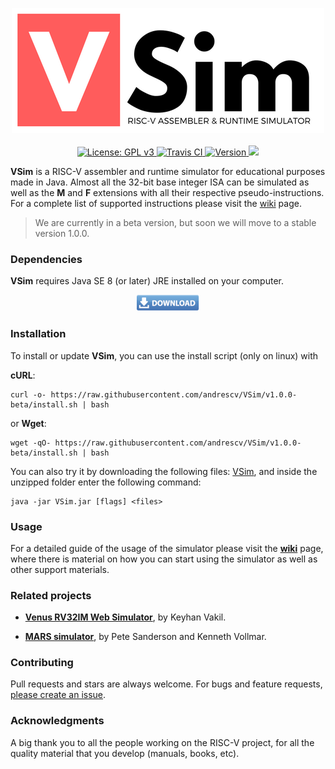 <p align="center">
  <img src="./assets/logo.png" alt="VSim" width="500">
  <br><br>
  <a href="https://github.com/andrescv/VSim/blob/master/LICENSE">
    <img src="https://img.shields.io/badge/License-GPL%20v3-blue.svg" alt="License: GPL v3">
  </a>
  <a href="https://travis-ci.org/andrescv/VSim">
    <img src="https://api.travis-ci.org/andrescv/VSim.svg?branch=master" alt="Travis CI">
  </a>
  <a href="https://github.com/andrescv/VSim/releases">
    <img src="https://img.shields.io/github/release/andrescv/VSim/all.svg" alt="Version">
  </a>
  <img src="https://img.shields.io/github/downloads/andrescv/VSim/total.svg">
</p>

**VSim** is a RISC-V assembler and runtime simulator for educational purposes made in Java. Almost all the 32-bit base integer ISA can be simulated as well as the **M** and **F** extensions with all their respective pseudo-instructions. For a complete list of supported instructions please visit the [wiki](https://github.com/andrescv/VSim/wiki) page.

> We are currently in a beta version, but soon we will move to a stable version 1.0.0.

### Dependencies

**VSim** requires Java SE 8 (or later) JRE installed on your computer.

<p align="center">
  <a href="http://www.oracle.com/technetwork/java/javase/downloads/index.html">
  <img src="./assets/download.png" alt="download">
  </a>
</p>

### Installation

To install or update **VSim**, you can use the install script (only on linux) with

**cURL**:

```shell
curl -o- https://raw.githubusercontent.com/andrescv/VSim/v1.0.0-beta/install.sh | bash
```
or **Wget**:

```shell
wget -qO- https://raw.githubusercontent.com/andrescv/VSim/v1.0.0-beta/install.sh | bash
```

You can also try it by downloading the following files: [VSim](#), and inside the unzipped folder enter the following command:

```shell
java -jar VSim.jar [flags] <files>
```

### Usage

For a detailed guide of the usage of the simulator please visit the [**wiki**](https://github.com/andrescv/VSim/wiki) page, where there is material on how you can start using the simulator as well as other support materials.

### Related projects

* [**Venus RV32IM Web Simulator**](http://www.kvakil.me/venus/), by Keyhan Vakil.

* [**MARS simulator**](http://courses.missouristate.edu/KenVollmar/mars/), by Pete Sanderson and Kenneth Vollmar.

### Contributing

Pull requests and stars are always welcome. For bugs and feature requests, [please create an issue](https://github.com/andrescv/VSim/issues/new).

### Acknowledgments

A big thank you to all the people working on the RISC-V project, for all the quality material that you develop (manuals, books, etc).

